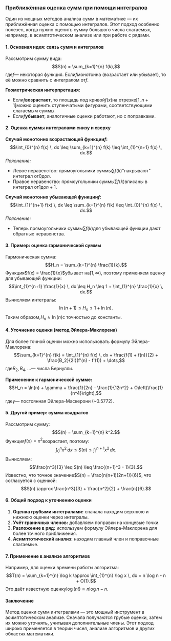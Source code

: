 ### Приближённая оценка сумм при помощи интегралов

Один из мощных методов анализа сумм в математике — их приближённая оценка с помощью интегралов. Этот подход особенно полезен, когда нужно оценить сумму большого числа слагаемых, например, в асимптотическом анализе или при работе с рядами.

#### 1. Основная идея: связь сумм и интегралов

Рассмотрим сумму вида:
$$S(n) = \sum_{k=1}^{n} f(k),$$
где$f$— некоторая функция. Если$f$монотонна (возрастает или убывает), то её можно сравнить с интегралом от$f$.

**Геометрическая интерпретация:**
- Если$f$**возрастает**, то площадь под кривой$f(x)$на отрезке$[1, n+1]$можно оценить ступенчатыми фигурами, соответствующими слагаемым суммы.
- Если$f$**убывает**, аналогичные оценки работают, но с поправками.

#### 2. Оценка суммы интегралами снизу и сверху

**Случай монотонно возрастающей функции$f$:**
$$\int_{0}^{n} f(x) \, dx \leq \sum_{k=1}^{n} f(k) \leq \int_{1}^{n+1} f(x) \, dx.$$
*Пояснение:*
- Левое неравенство: прямоугольники суммы$\sum f(k)$"накрывают" интеграл от$0$до$n$.
- Правое неравенство: прямоугольники суммы$\sum f(k)$вписаны в интеграл от$1$до$n+1$.

**Случай монотонно убывающей функции$f$:**
$$\int_{1}^{n+1} f(x) \, dx \leq \sum_{k=1}^{n} f(k) \leq \int_{0}^{n} f(x) \, dx.$$
*Пояснение:*
- Теперь прямоугольники суммы$\sum f(k)$для убывающей функции дают обратные неравенства.

#### 3. Пример: оценка гармонической суммы

Гармоническая сумма:
$$H_n = \sum_{k=1}^{n} \frac{1}{k}.$$
Функция$f(x) = \frac{1}{x}$убывает на$[1, \infty)$, поэтому применяем оценку для убывающей функции:
$$\int_{1}^{n+1} \frac{1}{x} \, dx \leq H_n \leq 1 + \int_{1}^{n} \frac{1}{x} \, dx.$$
Вычисляем интегралы:
$$\ln(n+1) \leq H_n \leq 1 + \ln(n).$$
Таким образом,$H_n \approx \ln(n)$с точностью до константы.

#### 4. Уточнение оценки (метод Эйлера-Маклорена)

Для более точной оценки можно использовать формулу Эйлера-Маклорена:
$$\sum_{k=1}^{n} f(k) = \int_{1}^{n} f(x) \, dx + \frac{f(1) + f(n)}{2} + \frac{B_2}{2!}(f'(n) - f'(1)) + \dots,$$
где$B_2, B_4, \dots$— числа Бернулли.

**Применение к гармонической сумме:**
$$H_n = \ln(n) + \gamma + \frac{1}{2n} - \frac{1}{12n^2} + O\left(\frac{1}{n^4}\right),$$
где$\gamma$— постоянная Эйлера-Маскерони (~0.5772).

#### 5. Другой пример: сумма квадратов

Рассмотрим сумму:
$$S(n) = \sum_{k=1}^{n} k^2.$$
Функция$f(x) = x^2$возрастает, поэтому:
$$\int_{0}^{n} x^2 \, dx \leq S(n) \leq \int_{1}^{n+1} x^2 \, dx.$$
Вычисляем:
$$\frac{n^3}{3} \leq S(n) \leq \frac{(n+1)^3 - 1}{3}.$$
Известно, что точное значение$S(n) = \frac{n(n+1)(2n+1)}{6}$, что согласуется с оценкой:
$$S(n) \approx \frac{n^3}{3} + \frac{n^2}{2} + \frac{n}{6}.$$

#### 6. Общий подход к уточнению оценки

1. **Оценка грубыми интегралами:** сначала находим верхнюю и нижнюю оценки через интегралы.
2. **Учёт граничных членов:** добавляем поправки на концевые точки.
3. **Разложение в ряд:** используем формулу Эйлера-Маклорена для более точного приближения.
4. **Асимптотический анализ:** находим главный член и поправочные слагаемые.

#### 7. Применение в анализе алгоритмов

Например, для оценки времени работы алгоритма:
$$T(n) = \sum_{k=1}^{n} \log k \approx \int_{1}^{n} \log x \, dx = n \log n - n + O(1).$$
Это даёт известную оценку$\log(n!) \approx n \log n - n$.

#### Заключение

Метод оценки сумм интегралами — это мощный инструмент в асимптотическом анализе. Сначала получаются грубые оценки, затем их можно уточнять, учитывая дополнительные члены. Этот подход широко применяется в теории чисел, анализе алгоритмов и других областях математики.
